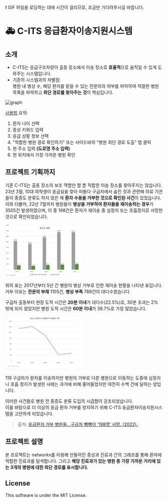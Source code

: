 ❗️ GIF 파일을 로딩하는 데에 시간이 걸리므로, 조금만 기다려주시길 바랍니다.

# 🚑 **C-ITS 응급환자이송지원시스템**
## 소개
- C-ITS는 응급구조차량이 출동 장소에서 이송 장소로 **효율적**으로 움직일 수 있게 도와주는 시스템입니다.
- 기존의 시스템과의 차별점: <br> 병원 내 병상 수, 해당 환자를 맡을 수 있는 전문의의 여부를 파악하여 적절한 병원 목록을 파악하고 **최단 경로를 찾아주는 것**이 핵심입니다.

![graph](/assets/README_Header.gif)

[사용법](directions.md) 요약:
1. 환자 나이 선택
2. 증상 키워드 입력
3. 응급 상황 정보 선택
4. "적합한 병원 경로 확인하기" 또는 사이드바의 "병원 최단 경로 도출" 탭 클릭
5. 현 주소 입력 **(도로명 주소 입력)**
6. 현 위치에서 가장 가까운 병원 확인

## 프로젝트 기획까지
기존 C-ITS는 출동 장소의 보조 역할만 할 뿐 적합한 이송 장소를 찾아주지는 않습니다. <br>
23년 3월, 10대 여학생이 응급실을 찾아 떠돌다 구급차에서 숨진 것과 관련해 의료 기관들이 중증도 분류도 하지 않은 채 **환자 수용을 거부한 것으로 확인된 사건**이 있었습니다. <br> 이와 더불어, 22년 7월까지 병원들이 **병상을 거부하여 환자들을 재이송하는 경우**가 3505건 발생하였으며, 이 중 198건은 환자가 재이송 중 심정지 또는 호흡정지로 사망한 것으로 확인되었습니다.

<img src="assets/graph/retransfer.png" width="50%" height="50%"/>

위의 표는 2017년부터 5년 간 병원의 병상 거부로 인한 재이송 현황을 나타낸 표입니다. 거부 이유는 **전문의 부재** 1105건, **병상 부족** 789건이 대다수였습니다.

구급차 출동부터 현장 도착 시간은 **20분 이내**가 대다수(22.5%)로, 30분 초과는 2% 밖에 되지 않았지만 병원 도착 시간은 **60분 이내**가 39.7%로 가장 많았습니다.

<img src="assets/graph/transfer_dead.png" width="50%" height="50%"/>

119 구급차가 환자를 이송하지만 병원의 거부로 다른 병원으로 이동하는 도중에 심정지나 호흡 정지가 발생한 사례는 과거에 비해 줄어들었지만 여전히 수백 건에 달하는 양입니다.

이러한 사건들로 병원 전 중증도 분류 도입의 시급함이 강조되었습니다. <br> 이를 바탕으로 더 이상의 응급 환자 거부를 방지하기 위해 C-ITS 응급환자이송지원시스템을 고안하게 되었습니다.
> 출처: [응급환자 거부 병원들…구급차 뺑뺑이 ‘198명’ 사망. (2022).](https://www.dailymedi.com/news/news_view.php?ca_id=2201&wr_id=889836).

## 프로젝트 설명
본 프로젝트는 networkx를 이용해 만들어진 증상과 진료과 간의 그래프를 통해 환자에 적합한 진료과를 탐색합니다. 그리고 **해당 진료과가 있는 병원 중 가장 가까운 거리에 있는 3개의 병원에 대한 최단 경로를 표시합니다.**

## License
This software is under the MIT License.
